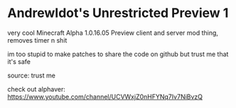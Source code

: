 # AndrewIdot's Unrestricted Preview 1
very cool Minecraft Alpha 1.0.16.05 Preview client and server mod thing, removes timer n shit


im too stupid to make patches to share the code on github but trust me that it's safe

source: trust me

check out alphaver: https://www.youtube.com/channel/UCVWxjZ0nHFYNq7Iv7NiBvzQ
